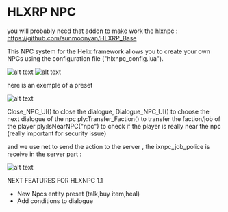 # HLXRP NPC

you will probably need that addon to make work the hlxnpc : https://github.com/sunmoonyan/HLXRP_Base

This NPC system for the Helix framework allows you to create your own NPCs using the configuration file ("hlxnpc_config.lua").

![alt text](https://i.ibb.co/153FYRV/6.png)
![alt text](https://i.ibb.co/fzsvBQv2/4.png)

here is an exemple of a preset

![alt text](https://i.ibb.co/84djtMMr/Screenshot-from-2025-06-18-00-49-18.png)


Close_NPC_UI() to close the dialogue,
Dialogue_NPC_UI() to choose the next dialogue of the npc
ply:Transfer_Faction() to transfer the faction/job of the player
ply:IsNearNPC("npc") to check if the player is really near the npc (really important for security issue)

and we use net to send the action to the server , the ixnpc_job_police is receive in the server part :


![alt text](https://i.ibb.co/VWjYHYYL/Screenshot-from-2025-06-18-00-50-53.png)

NEXT FEATURES FOR HLXNPC 1.1

- New Npcs entity preset (talk,buy item,heal)
- Add conditions to dialogue
